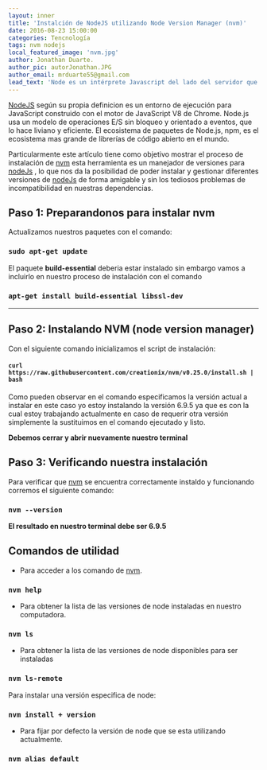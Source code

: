 ```yaml
---
layout: inner
title: 'Instalción de NodeJS utilizando Node Version Manager (nvm)'
date: 2016-08-23 15:00:00
categories: Tencnología
tags: nvm nodejs
local_featured_image: 'nvm.jpg'
author: Jonathan Duarte.
author_pic: autorJonathan.JPG
author_email: mrduarte55@gmail.com
lead_text: 'Node es un intérprete Javascript del lado del servidor que permitir a un programador construir aplicaciones altamente escalables y escribir código que maneje decenas de miles de conexiones simultáneas en una sola máquina física.'
---
```


[NodeJS][1] según su propia definicion es un entorno de ejecución para JavaScript construido con el motor de JavaScript V8 de Chrome. Node.js usa un modelo de operaciones E/S sin bloqueo y orientado a eventos, que lo hace liviano y eficiente. El ecosistema de paquetes de Node.js, npm, es el ecosistema mas grande de librerías de código abierto en el mundo.

Particularmente este artículo tiene como objetivo mostrar el proceso de instalación de [nvm][2] esta herramienta es un manejador de versiones para [nodeJs][1] , lo que nos da la posibilidad de poder instalar y gestionar diferentes versiones de [nodeJs][1] de forma amigable y sin los tediosos problemas de incompatibilidad en nuestras dependencias.


## Paso 1: Preparandonos para instalar nvm
Actualizamos nuestros paquetes con el comando:

### `sudo apt-get update` ###  

El paquete **build-essential** deberia estar instalado sin embargo vamos a incluirlo en nuestro proceso de instalación con el comando  

### `apt-get install build-essential libssl-dev` ###
---


## Paso 2: Instalando NVM (node version manager)
Con el siguiente comando inicializamos el script de instalación:

#### `curl https://raw.githubusercontent.com/creationix/nvm/v0.25.0/install.sh | bash` ####

Como pueden observar en el comando especificamos la versión actual a instalar en este caso yo estoy instalando la versión 6.9.5 ya que es con la cual estoy trabajando actualmente en caso de requerir otra versión simplemente la sustituimos en el comando ejecutado y listo.

**Debemos cerrar y abrir nuevamente nuestro terminal**

## Paso 3: Verificando nuestra instalación

Para verificar que [nvm][2] se encuentra correctamente instaldo y funcionando corremos el siguiente comando:

### `nvm --version` ###


**El resultado en nuestro terminal debe ser 6.9.5**

## Comandos de utilidad

- Para acceder a los comando de [nvm][2].

### `nvm help` ###

- Para obtener la lista de las versiones de node instaladas en nuestro computadora.

### `nvm ls` ###

- Para obtener la lista de las versiones de node disponibles para ser instaladas

### `nvm ls-remote` ###

Para instalar una versión especifica de node:

### `nvm install + version ` ###

- Para fijar por defecto la versión de node que se esta utilizando actualmente.

### `nvm alias default` ###

[1]:https://nodejs.org/es/
[2]:https://github.com/creationix/nvm
